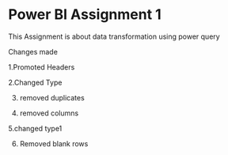 
# Power BI Assignment 1

This Assignment is about data transformation using power query 

Changes made

1.Promoted Headers

2.Changed Type

3. removed duplicates
   
4. removed columns
   
5.changed type1

6. Removed blank rows

